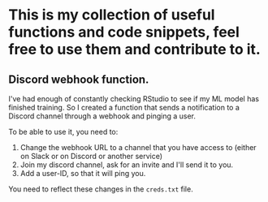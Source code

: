 # This is my collection of useful functions and code snippets, feel free to use them and contribute to it.

## Discord webhook function.

I've had enough of constantly checking RStudio to see if my ML model has finished training. So I created a function that sends a notification to a Discord channel through a webhook and pinging a user. 

To be able to use it, you need to:
1. Change the webhook URL to a channel that you have access to (either on Slack or on Discord or another service)
2. Join my discord channel, ask for an invite and I'll send it to you.
3. Add a user-ID, so that it will ping you.

You need to reflect these changes in the `creds.txt` file.
